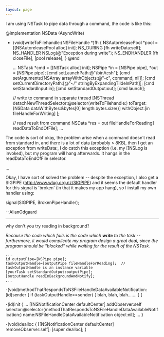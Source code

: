 ```yaml
---
layout: page
---
```


I am using NSTask to pipe data through a command, the code is like this:
    
@implementation NSData (AsyncWrite)
- (void)writeToFilehandle:(NSFileHandle *)fh
{
   NSAutoreleasePool *pool = [[NSAutoreleasePool alloc] init];
NS_DURING
   [fh writeData:self];
NS_HANDLER
   NSLog(@"Exception during write");
NS_ENDHANDLER
   [fh closeFile];
   [pool release];
}
@end

   ...
   NSTask *cmd = [[NSTask alloc] init];
   NSPipe *in = [NSPipe pipe], *out = [NSPipe pipe];
   [cmd setLaunchPath:@"/bin/tcsh"];
   [cmd setArguments:[NSArray arrayWithObjects:@"-c", command, nil]];
   [cmd setCurrentDirectoryPath:[@"~/" stringByExpandingTildeInPath]];
   [cmd setStandardInput:in];
   [cmd setStandardOutput:out];
   [cmd launch];

   // write to command in separate thread
   [NSThread detachNewThreadSelector:@selector(writeToFilehandle:)
      toTarget:[NSData dataWithBytes:&bytes[0] length:bytes.size()]
      withObject:[in fileHandleForWriting]
   ];

   // read result from command
   NSData *res = out fileHandleForReading] readDataToEndOfFile];
   ...


The code is sort of okay, the problem arise when a command doesn't read from standard in, and there is a lot of data (probably > 8KB), then I get an exception from writeData:, I do catch this exception (i.e. my [[NSLog is invoked), but my program will hang afterwards. It hangs in the readDataToEndOfFile selector.

...

Okay, I have sort of solved the problem -- despite the exception, I also get a SIGPIPE (http://www.wlug.org.nz/SIGPIPE) and it seems the default handler for this signal is 'broken' (in that it makes my app hang), so I install my own handler using:
    
signal(SIGPIPE, BrokenPipeHandler);

--AllanOdgaard


----

why don't you try reading in background?

*Because the code which fails is the code which **write** to the task -- furthermore, it would complicate my program design a great deal, since the program should be "blocked" while waiting for the result of the NSTask.*

    

    ...
    id outputPipe=[NSPipe pipe];
    taskOutputHandle=[outputPipe fileHandleForReading];  // taskOutputHandle is an instance variable
    [yourTask setStandardOutput:outputPipe];
    [outputHandle readInBackgroundAndNotify];
    ...

-(void)methodThatRespondsToNSFileHandleDataAvailableNotification:(id)sender {
    if (taskOutputHandle==sender) {
        blah, blah, blah.......
    }
}

-(id)init {
    ...
    [[NSNotificationCenter defaultCenter] addObserver:self 
        selector:@selector(methodThatRespondsToNSFileHandleDataAvailableNotification:)
        name:NSFileHandleDataAvailableNotification
        object:nil];
    ...
}

-(void)dealloc { 
    [[NSNotificationCenter defaultCenter] removeObserver:self]; 
    [super dealloc];
}


